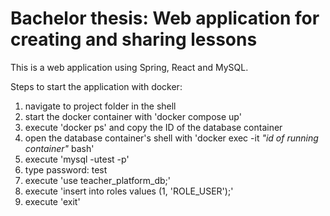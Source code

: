 # Bachelor thesis: Web application for creating and sharing lessons
This is a web application using Spring, React and MySQL. 

Steps to start the application with docker:
1. navigate to project folder in the shell
2. start the docker container with 'docker compose up'
3. execute 'docker ps' and copy the ID of the database container
4. open the database container's shell with 'docker exec -it *"id of running container"* bash'
5. execute 'mysql -utest -p'
6. type password: test
7. execute 'use teacher_platform_db;'
8. execute 'insert into roles values (1, 'ROLE_USER');'
9. execute 'exit'